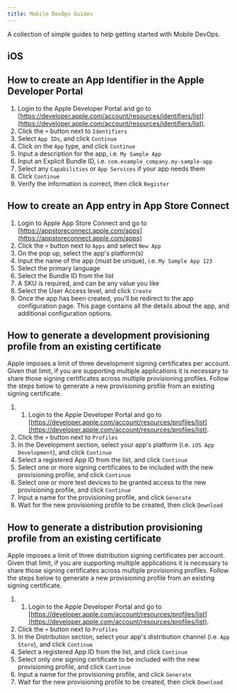 ```yaml
---
title: Mobile DevOps Guides
---
```


A collection of simple guides to help getting started with Mobile DevOps.

## iOS

## How to create an App Identifier in the Apple Developer Portal

1. Login to the Apple Developer Portal and go to [https://developer.apple.com/account/resources/identifiers/list](https://developer.apple.com/account/resources/identifiers/list).
1. Click the `+` button next to `Identifiers`
1. Select `App IDs`, and click `Continue`
1. Click on the `App` type, and click `Continue`
1. Input a description for the app, i.e. `My Sample App`
1. Input an Explicit Bundle ID, i.e. `com.example_company.my-sample-app`
1. Select any `Capabilities` or `App Services` if your app needs them
1. Click `Continue`
1. Verify the information is correct, then click `Register`

## How to create an App entry in App Store Connect

1. Login to Apple App Store Connect and go to [https://appstoreconnect.apple.com/apps](https://appstoreconnect.apple.com/apps)
1. Click the `+` button next to `Apps` and select `New App`
1. On the pop up, select the app's platform(s)
1. Input the name of the app (must be unique), i.e. `My Sample App 123`
1. Select the primary language
1. Select the Bundle ID from the list
1. A SKU is required, and can be any value you like
1. Select the User Access level, and click `Create`
1. Once the app has been created, you'll be redirect to the app configuration page. This page contains all the details about the app, and additional configuration options.

## How to generate a development provisioning profile from an existing certificate

Apple imposes a limit of three development signing certificates per account. Given that limit, if you are supporting multiple applications it is necessary to share those signing certificates across multiple provisioning profiles. Follow the steps below to generate a new provisioning profile from an existing signing certificate.

1. 1. Login to the Apple Developer Portal and go to [https://developer.apple.com/account/resources/profiles/list](https://developer.apple.com/account/resources/profiles/list).
1. Click the `+` button next to `Profiles`
1. In the Development section, select your app's platform (i.e. `iOS App Development`), and click `Continue`
1. Select a registered App ID from the list, and click `Continue`
1. Select one or more signing certificates to be included with the new provisioning profile, and click `Continue`
1. Select one or more test devices to be granted access to the new provisioning profile, and click `Continue`
1. Input a name for the provisioning profile, and click `Generate`
1. Wait for the new provisioning profile to be created, then click `Download`

## How to generate a distribution provisioning profile from an existing certificate

Apple imposes a limit of three distribution signing certificates per account. Given that limit, if you are supporting multiple applications it is necessary to share those signing certificates across multiple provisioning profiles. Follow the steps below to generate a new provisioning profile from an existing signing certificate.

1. 1. Login to the Apple Developer Portal and go to [https://developer.apple.com/account/resources/profiles/list](https://developer.apple.com/account/resources/profiles/list).
1. Click the `+` button next to `Profiles`
1. In the Distribution section, select your app's distribution channel (i.e. `App Store`), and click `Continue`
1. Select a registered App ID from the list, and click `Continue`
1. Select only one signing certificate to be included with the new provisioning profile, and click `Continue`
1. Input a name for the provisioning profile, and click `Generate`
1. Wait for the new provisioning profile to be created, then click `Download`
